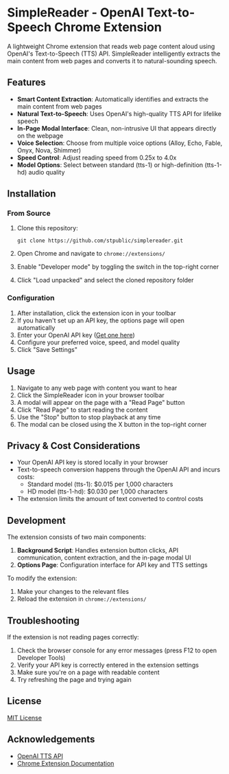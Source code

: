 # SimpleReader - OpenAI Text-to-Speech Chrome Extension

A lightweight Chrome extension that reads web page content aloud using OpenAI's Text-to-Speech (TTS) API. SimpleReader intelligently extracts the main content from web pages and converts it to natural-sounding speech.

## Features

- **Smart Content Extraction**: Automatically identifies and extracts the main content from web pages
- **Natural Text-to-Speech**: Uses OpenAI's high-quality TTS API for lifelike speech
- **In-Page Modal Interface**: Clean, non-intrusive UI that appears directly on the webpage
- **Voice Selection**: Choose from multiple voice options (Alloy, Echo, Fable, Onyx, Nova, Shimmer)
- **Speed Control**: Adjust reading speed from 0.25x to 4.0x
- **Model Options**: Select between standard (tts-1) or high-definition (tts-1-hd) audio quality

## Installation

### From Source

1. Clone this repository:
   ```
   git clone https://github.com/stpublic/simplereader.git
   ```

2. Open Chrome and navigate to `chrome://extensions/`

3. Enable "Developer mode" by toggling the switch in the top-right corner

4. Click "Load unpacked" and select the cloned repository folder

### Configuration

1. After installation, click the extension icon in your toolbar
2. If you haven't set up an API key, the options page will open automatically
3. Enter your OpenAI API key ([Get one here](https://platform.openai.com/api-keys))
4. Configure your preferred voice, speed, and model quality
5. Click "Save Settings"

## Usage

1. Navigate to any web page with content you want to hear
2. Click the SimpleReader icon in your browser toolbar
3. A modal will appear on the page with a "Read Page" button
4. Click "Read Page" to start reading the content
5. Use the "Stop" button to stop playback at any time
6. The modal can be closed using the X button in the top-right corner

## Privacy & Cost Considerations

- Your OpenAI API key is stored locally in your browser
- Text-to-speech conversion happens through the OpenAI API and incurs costs:
  - Standard model (tts-1): $0.015 per 1,000 characters
  - HD model (tts-1-hd): $0.030 per 1,000 characters
- The extension limits the amount of text converted to control costs

## Development

The extension consists of two main components:

1. **Background Script**: Handles extension button clicks, API communication, content extraction, and the in-page modal UI
2. **Options Page**: Configuration interface for API key and TTS settings

To modify the extension:
1. Make your changes to the relevant files
2. Reload the extension in `chrome://extensions/`

## Troubleshooting

If the extension is not reading pages correctly:

1. Check the browser console for any error messages (press F12 to open Developer Tools)
2. Verify your API key is correctly entered in the extension settings
3. Make sure you're on a page with readable content
4. Try refreshing the page and trying again

## License

[MIT License](LICENSE)

## Acknowledgements

- [OpenAI TTS API](https://platform.openai.com/docs/guides/text-to-speech)
- [Chrome Extension Documentation](https://developer.chrome.com/docs/extensions/) 
